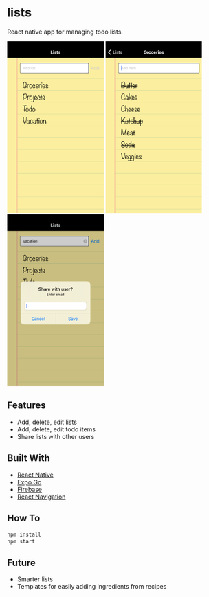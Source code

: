 # lists

React native app for managing todo lists.

<p float="left">
  <img src="screenshot01.png" height=400>
  <img src="screenshot02.png" height=400>
  <img src="screenshot03.png" height=400>
</p>

## Features

- Add, delete, edit lists
- Add, delete, edit todo items
- Share lists with other users

## Built With

- [React Native](https://reactnative.dev/)
- [Expo Go](https://expo.dev/client)
- [Firebase](https://firebase.google.com/)
- [React Navigation](https://reactnavigation.org/)

## How To

```
npm install
npm start
```

## Future

- Smarter lists
- Templates for easily adding ingredients from recipes
